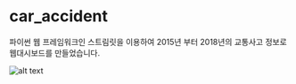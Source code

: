 # car_accident
파이썬 웹 프레임워크인 스트림릿을 이용하여 2015년 부터 2018년의 교통사고 정보로 웹대시보드를 만들었습니다.



![alt text](https://img1.daumcdn.net/thumb/R1280x0/?scode=mtistory2&fname=https%3A%2F%2Fblog.kakaocdn.net%2Fdn%2FdaIZwT%2FbtrJCpwawMD%2FgS2kUevX9kl5nV6dcMxkK0%2Fimg.png)
